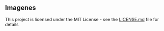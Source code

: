  **Imagenes** 
---
This project is licensed under the MIT License - see the [LICENSE.md](LICENSE.md) file for details
